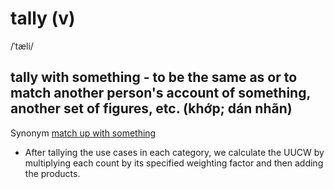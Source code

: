 # tally (v)

/ˈtæli/

## tally with something - to be the same as or to match another person's account of something, another set of figures, etc. (khớp; dán nhãn)

Synonym [match up with something]()

- After tallying the use cases in each category, we calculate the UUCW by multiplying each count by its specified weighting factor and then adding the products.